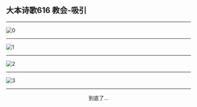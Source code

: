 
## 大本诗歌616 教会-吸引
        
<div id="aplayer0"></div>

---

<img alt="0" data-original="/data/d0616/0">

---

<img alt="1" data-original="/data/d0616/1">

---

<img alt="2" data-original="/data/d0616/2">

---

<img alt="3" data-original="/data/d0616/3">

---

<p style="text-align: center">到底了...</p>

<script src="/js/dist-view.js"></script>

<script>
MAIN.id = 'd0616';
        
const ap0 = new APlayer({
    container: document.getElementById('aplayer0'),
    volume: 1,
    loop: 'none',
    preload: 'none',
    audio: [{
        name: '大本诗歌616.mp3',
        artist: '大本诗歌',
        url: 'https://res.wx.qq.com/voice/getvoice?mediaid=MzI0NTk3MDM5M18yMjQ3NDk1MzI0',
        cover: '/favicon'
    }]
});
</script>
